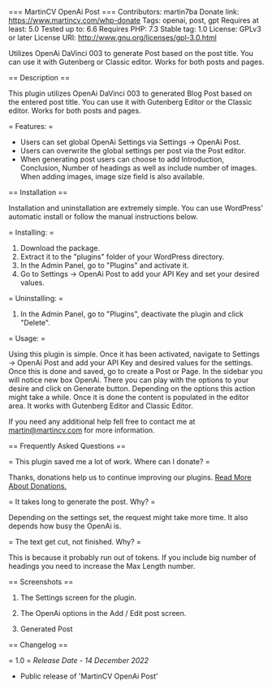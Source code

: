 === MartinCV OpenAi Post ===
Contributors: martin7ba
Donate link: https://www.martincv.com/whp-donate
Tags: openai, post, gpt
Requires at least: 5.0
Tested up to: 6.6
Requires PHP: 7.3
Stable tag: 1.0
License: GPLv3 or later
License URI: http://www.gnu.org/licenses/gpl-3.0.html

Utilizes OpenAi DaVinci 003 to generate Post based on the post title.
You can use it with Gutenberg or Classic editor. Works for both posts and pages.

== Description ==

This plugin utilizes OpenAi DaVinci 003 to generated Blog Post based on the entered post title.
You can use it with Gutenberg Editor or the Classic editor. Works for both posts and pages.

= Features: =

- Users can set global OpenAi Settings via Settings -> OpenAi Post.
- Users can overwrite the global settings per post via the Post editor.
- When generating post users can choose to add Introduction, Conclusion, Number of headings as well as include number of images.
  When adding images, image size field is also available.

== Installation ==

Installation and uninstallation are extremely simple. You can use WordPress' automatic install or follow the manual instructions below.

= Installing: =

1. Download the package.
2. Extract it to the "plugins" folder of your WordPress directory.
3. In the Admin Panel, go to "Plugins" and activate it.
4. Go to Settings -> OpenAi Post to add your API Key and set your desired values.

= Uninstalling: =

1. In the Admin Panel, go to "Plugins", deactivate the plugin and click "Delete".

= Usage: =

Using this plugin is simple. Once it has been activated, navigate to Settings -> OpenAi Post and add your API Key and desired values for the settings.
Once this is done and saved, go to create a Post or Page. In the sidebar you will notice new box OpenAi. There you can play with the options to your desire and click on Generate button. Depending on the options this action might take a while. Once it is done the content is populated in the editor area. It works with Gutenberg Editor and Classic Editor.

If you need any additional help fell free to contact me at [martin@martincv.com](mailto:martin@martincv.com) for more information.

== Frequently Asked Questions ==

= This plugin saved me a lot of work. Where can I donate? =

Thanks, donations help us to continue improving our plugins. [Read More About Donations.](https://www.martincv.com/whp-donate/)

= It takes long to generate the post. Why? =

Depending on the settings set, the request might take more time. It also depends how busy the OpenAi is.

= The text get cut, not finished. Why? =

This is because it probably run out of tokens. If you include big number of headings you need to increase the Max Length number.

== Screenshots ==

1. The Settings screen for the plugin.

2. The OpenAi options in the Add / Edit post screen.

3. Generated Post

== Changelog ==

= 1.0 =
_Release Date - 14 December 2022_

- Public release of 'MartinCV OpenAi Post'
